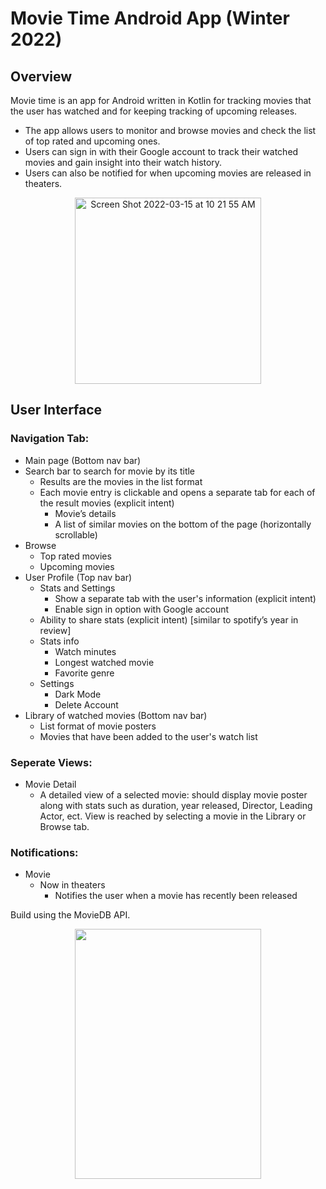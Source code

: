 # Movie Time Android App (Winter 2022)
## Overview
Movie time is an app for Android written in Kotlin for tracking movies that the user has watched and for keeping tracking of upcoming releases.

- The app allows users to monitor and browse movies and check the list of top rated and upcoming ones. 
- Users can sign in with their Google account to track their watched movies and gain insight into their watch history. 
- Users can also be notified for when upcoming movies are released in theaters.

<p align="center">
 <img width="298" alt="Screen Shot 2022-03-15 at 10 21 55 AM" src="https://user-images.githubusercontent.com/16601367/158436143-0ec6e258-353c-4b55-acc4-240123650519.png">
</p>

## User Interface
### Navigation Tab:
- Main page (Bottom nav bar)
 - Search bar to search for movie by its title
   - Results are the movies in the list format
   - Each movie entry is clickable and opens a separate tab for each of the result movies (explicit intent)
     - Movie’s details
     - A list of similar movies on the bottom of the page (horizontally scrollable)
 - Browse
   - Top rated movies
   - Upcoming movies 
- User Profile (Top nav bar)
  - Stats and Settings
    - Show a separate tab with the user's information (explicit intent)
    - Enable sign in option with Google account
  - Ability to share stats (explicit intent) [similar to spotify’s year in review]
  - Stats info
    - Watch minutes
    - Longest watched movie
    - Favorite genre
  - Settings
    - Dark Mode
    - Delete Account
- Library of watched movies (Bottom nav bar)
  - List format of movie posters 
  - Movies that have been added to the user's watch list

### Seperate Views:
- Movie Detail
  - A detailed view of a selected movie: should display movie poster along with stats such as duration, year released, Director, Leading Actor, ect. View is reached by selecting a movie in the Library or Browse tab.

### Notifications:
- Movie
  - Now in theaters
    - Notifies the user when a movie has recently been released

Build using the MovieDB API.

<p align="center">
 <img src="https://user-images.githubusercontent.com/16601367/158436199-101f1f72-65d4-482a-9cd0-e22d6ad3d755.gif" width="298" height="400" />
</p>
